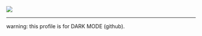<img src="https://capsule-render.vercel.app/api?type=waving&color=auto&height=300&section=header&text=KKIM's%20Profile!&fontColor=FFFFFF&fontSize=90" />

<hr>

<p>warning: this profile is for DARK MODE (github).</p>

